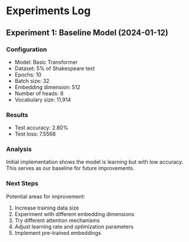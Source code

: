 # Experiments Log

## Experiment 1: Baseline Model (2024-01-12)

### Configuration
- Model: Basic Transformer
- Dataset: 5% of Shakespeare text
- Epochs: 10
- Batch size: 32
- Embedding dimension: 512
- Number of heads: 8
- Vocabulary size: 11,914

### Results
- Test accuracy: 2.80%
- Test loss: 7.5568

### Analysis
Initial implementation shows the model is learning but with low accuracy. This serves as our baseline for future improvements.

### Next Steps
Potential areas for improvement:
1. Increase training data size
2. Experiment with different embedding dimensions
3. Try different attention mechanisms
4. Adjust learning rate and optimization parameters
5. Implement pre-trained embeddings
